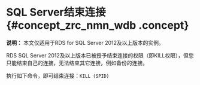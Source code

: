 # SQL Server结束连接 {#concept_zrc_nmn_wdb .concept}

**说明：** 本文仅适用于RDS for SQL Server 2012及以上版本的实例。

RDS SQL Server 2012及以上版本已被授予结束连接的权限（即KILL权限），但您只能结束自己的连接，无法结束其它连接，例如备份的连接。

执行如下命令，即可结束连接：`KILL (SPID)`

